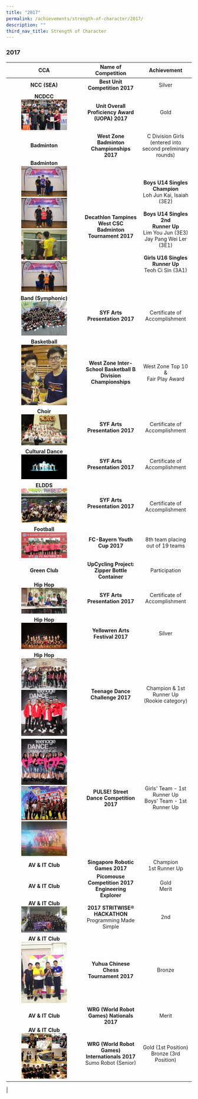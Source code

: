 ```yaml
---
title: "2017"
permalink: /achievements/strength-of-character/2017/
description: ""
third_nav_title: Strength of Character
---
```

### **2017**

| CCA | Name of Competition | Achievement |
|:---:|:---:|:---:|
|  **NCC (SEA)**<br> |  **Best Unit Competition 2017** | Silver |
|   **NCDCC**<br><img src="/images/2017%20soc%20cca%201.jpg" style="width:65%"> | **Unit Overall Proficiency Award (UOPA) 2017** <br> |  Gold |
| **Badminton** | **West Zone Badminton Championships 2017** | C Division Girls<br>(entered into second  preliminary rounds) |
|  **Badminton**<br><img src="/images/2017%20soc%20cca%202.jpg" style="width:65%"><br><img src="/images/2017%20soc%20cca%203.jpg" style="width:65%"><br><img src="/images/2017%20soc%20cca%204.jpg" style="width:65%"><br><img src="/images/2017%20soc%20cca%205.jpg" style="width:65%"> |  **Decathlon Tampines West CSC Badminton Tournament 2017** | **Boys U14 Singles Champion**<br>Loh Jun Kai, Isaiah (3E2)  <br><br>**Boys U14 Singles 2nd**<br>**Runner Up**<br>Lim You Jun (3E3)<br>Jay Pang Wei Ler (3E1)<br><br>**Girls U16 Singles Runner Up**<br>Teoh Ci Sin (3A1) |
| **Band (Symphonic)**<br><img src="/images/2017%20soc%20cca%206.jpg" style="width:65%"> | **SYF Arts Presentation 2017** | Certificate of Accomplishment |
|  **Basketball**<br><img src="/images/2017%20soc%20cca%207.jpg" style="width:65%"> |  **West Zone Inter-School Basketball B Division Championships**  | West Zone Top 10 &<br>Fair Play Award |
| **Choir**<br><img src="/images/2017%20soc%20cca%208.jpg" style="width:65%"> |  **SYF Arts Presentation 2017** |  Certificate of Accomplishment |
| **Cultural Dance**<br><img src="/images/2017%20soc%20cca%209.jpg" style="width:65%"> | **SYF Arts Presentation 2017** |   Certificate of Accomplishment |
| **ELDDS** <br><img src="/images/2017%20soc%20cca%2010.jpg" style="width:65%"> |  **SYF Arts Presentation 2017** |    <br>Certificate of Accomplishment<br> |
| **Football**<br><img src="/images/2017%20soc%20cca%2011.jpg" style="width:65%"> | **FC-Bayern Youth Cup 2017** | 8th team placing<br>out of 19 teams |
|  **Green Club**<br> | **UpCycling Project:**<br>**Zipper Bottle Container** <br> | Participation  |
|  **Hip Hop**<br><img src="/images/2017%20soc%20cca%2012.jpg" style="width:65%"> | **SYF Arts Presentation 2017**   | Certificate of Accomplishment<br>  |
|   **Hip Hop**<br><img src="/images/2017%20soc%20cca%2013.jpg" style="width:65%"> | **Yellowren Arts Festival 2017**<br>  |  Silver |
|  **Hip Hop**<br><img src="/images/2017%20soc%20cca%2014.jpg" style="width:65%"><br><img src="/images/2017%20soc%20cca%2015.jpg" style="width:65%"> | **Teenage Dance Challenge 2017**  | Champion & 1st Runner Up<br>(Rookie category)  |
| <img src="/images/2017%20soc%20cca%2016.jpg" style="width:65%"><br><img src="/images/2017%20soc%20cca%2017.jpg" style="width:65%"><br><img src="/images/2017%20soc%20cca%2018.jpg" style="width:65%"> |  **PULSE! Street Dance Competition 2017** | Girls' Team - 1st Runner Up <br>Boys' Team - 1st Runner Up |
| **AV & IT Club** | **Singapore Robotic Games 2017** <br> | Champion<br>1st Runner Up |
| **AV & IT Club**  | **Picomouse Competition 2017 Engineering Explorer** <br> | Gold<br>Merit |
|  **AV & IT Club** <br><img src="/images/2017%20soc%20cca%2019.jpg" style="width:65%"> | **2017 STRITWISE® HACKATHON**<br> Programming Made Simple  | 2nd   |
| **AV & IT Club**<br><img src="/images/2017%20soc%20cca%2020.jpg" style="width:65%"> | **Yuhua Chinese Chess**<br>**Tournament 2017**<br>  | Bronze |
| **AV & IT Club** | **WRG (World Robot Games) Nationals 2017** <br> | Merit   |
| **AV & IT Club** <br><img src="/images/2017%20soc%20cca%2021.jpg" style="width:65%"> | **WRG (World Robot Games)<br>Internationals 2017** <br>Sumo Robot (Senior) | Gold (1st Position)<br> Bronze (3rd Position)
|